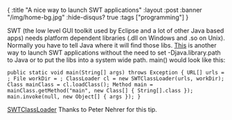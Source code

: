 {
  :title "A nice way to launch SWT applications"
  :layout :post
  :banner "/img/home-bg.jpg"
  :hide-disqus? true
  :tags ["programming"]
}

SWT (the low level GUI toolkit used by Eclipse and a lot of other Java based apps) needs platform dependent libraries (.dll on Windows and .so on Unix). Normally you have to tell Java where it will find those libs. [This](http://www.eclipsezone.com/eclipse/forums/m92002519.html) is another way to launch SWT applications without the need to set -Djava.library.path to Java or to put the libs into a system wide path. main() would look like this:

    public static void main(String[] args) throws Exception { URL[] urls = ; File workDir = ; ClassLoader cl = new SWTClassLoader(urls, workDir); Class mainClass = cl.loadClass(); Method main = mainClass.getMethod("main", new Class[] { String[].class }); main.invoke(null, new Object[] { args }); }

<span id="p36">[SWTClassLoader](/img/uploads/2006/04/SWTClassLoader.zip)</span> Thanks to Peter Nehrer for this tip.
